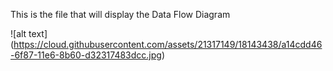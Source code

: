 This is the file that will display the Data Flow Diagram







![alt text] (https://cloud.githubusercontent.com/assets/21317149/18143438/a14cdd46-6f87-11e6-8b60-d32317483dcc.jpg)
